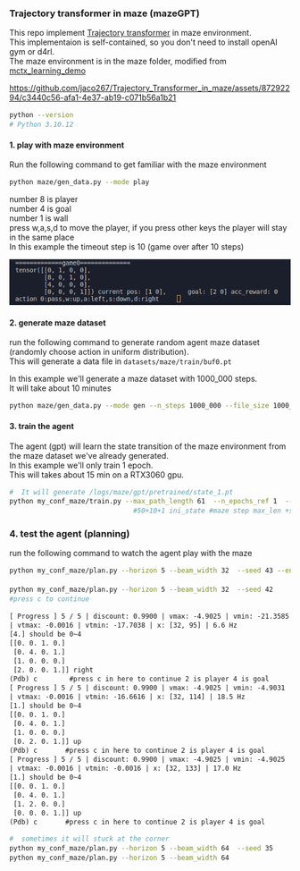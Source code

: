 ### Trajectory transformer in maze (mazeGPT)    
This repo implement [Trajectory transformer](https://github.com/jannerm/trajectory-transformer) in maze environment.   
This implementaion is self-contained, so you don't need to install openAI gym or d4rl.    
The maze environment is in the maze folder, modified from [mctx_learning_demo](https://github.com/kenjyoung/mctx_learning_demo)         

https://github.com/jaco267/Trajectory_Transformer_in_maze/assets/87292294/c3440c56-afa1-4e37-ab19-c071b56a1b21
   
```sh
python --version
# Python 3.10.12
```
  
#### 1. play with maze environment
Run the following command to get familiar with the maze environment 

```sh
python maze/gen_data.py --mode play
```

number 8 is player      
number 4 is goal       
number 1 is wall    
press w,a,s,d to move the player, if you press other keys the player will stay in the same place     
In this example the timeout step is 10 (game over after 10 steps)  
  

<img src="assets/maze_environment.png" alt= “” width="600px" >

#### 2. generate maze dataset
run the following command to generate random agent maze dataset
(randomly choose action in uniform distribution).    
This will generate a data file in `datasets/maze/train/buf0.pt`      
        
In this example we'll generate a maze dataset with 1000_000 steps.   
It will take about 10 minutes  
  
```sh
python maze/gen_data.py --mode gen --n_steps 1000_000 --file_size 1000_000 --time_out 50
```   
   
#### 3. train the agent 
The agent (gpt) will learn the state transition of the maze environment 
from the maze dataset we've already generated.      
In this example we'll only train 1 epoch.  
This will takes about 15 min on a RTX3060 gpu.   
   
```sh
#  It will generate /logs/maze/gpt/pretrained/state_1.pt
python my_conf_maze/train.py --max_path_length 61  --n_epochs_ref 1  --n_saves 1   
                               #50+10+1 ini_state #maze step max_len +subseq_len+1
```
### 4. test the agent (planning) 
run the following command to watch the agent play with the maze   
   
```sh
python my_conf_maze/plan.py --horizon 5 --beam_width 32  --seed 43 --enable_breakpoint False

python my_conf_maze/plan.py --horizon 5 --beam_width 32  --seed 42
#press c to continue 
```

```
[ Progress ] 5 / 5 | discount: 0.9900 | vmax: -4.9025 | vmin: -21.3585 | vtmax: -0.0016 | vtmin: -17.7038 | x: [32, 95] | 6.6 Hz
[4.] should be 0~4                                                                                  
[[0. 0. 1. 0.]                                                                                      
 [0. 4. 0. 1.]
 [1. 0. 0. 0.]
 [2. 0. 0. 1.]] right
(Pdb) c        #press c in here to continue 2 is player 4 is goal
[ Progress ] 5 / 5 | discount: 0.9900 | vmax: -4.9025 | vmin: -4.9031 | vtmax: -0.0016 | vtmin: -16.6616 | x: [32, 114] | 18.5 Hz
[1.] should be 0~4                                                                                  
[[0. 0. 1. 0.]                                                                                      
 [0. 4. 0. 1.]
 [1. 0. 0. 0.]
 [0. 2. 0. 1.]] up
(Pdb) c       #press c in here to continue 2 is player 4 is goal 
[ Progress ] 5 / 5 | discount: 0.9900 | vmax: -4.9025 | vmin: -4.9025 | vtmax: -0.0016 | vtmin: -0.0016 | x: [32, 133] | 17.0 Hz
[1.] should be 0~4                                                                                  
[[0. 0. 1. 0.]                                                                                      
 [0. 4. 0. 1.]
 [1. 2. 0. 0.]
 [0. 0. 0. 1.]] up
(Pdb) c       #press c in here to continue 2 is player 4 is goal 
```
   
```sh
#  sometimes it will stuck at the corner
python my_conf_maze/plan.py --horizon 5 --beam_width 64  --seed 35
python my_conf_maze/plan.py --horizon 5 --beam_width 64  
```
